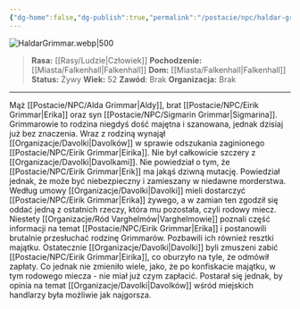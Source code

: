 ```yaml
---
{"dg-home":false,"dg-publish":true,"permalink":"/postacie/npc/haldar-grimmar/","dgPassFrontmatter":true}
---
```


![HaldarGrimmar.webp|500](/img/user/Vault/Grafiki/NPC/HaldarGrimmar.webp)

> **Rasa:** [[Rasy/Ludzie\|Człowiek]]
> **Pochodzenie:** [[Miasta/Falkenhall\|Falkenhall]]
> **Dom:** [[Miasta/Falkenhall\|Falkenhall]]
> **Status:** Żywy
> **Wiek:** 52
> **Zawód**: Brak
> **Organizacja:** Brak

---

Mąż [[Postacie/NPC/Alda Grimmar\|Aldy]], brat [[Postacie/NPC/Eirik Grimmar\|Erika]] oraz syn [[Postacie/NPC/Sigmarin Grimmar\|Sigmarina]]. Grimmarowie to rodzina niegdyś dość majętna i szanowana, jednak dzisiaj już bez znaczenia. Wraz z rodziną wynajął [[Organizacje/Davolki\|Davolków]] w sprawie odszukania zaginionego [[Postacie/NPC/Eirik Grimmar\|Eirika]]. Nie był całkowicie szczery z [[Organizacje/Davolki\|Davolkami]]. Nie powiedział o tym, że [[Postacie/NPC/Eirik Grimmar\|Erik]] ma jakąś dziwną mutację. Powiedział jednak, że może być niebezpieczny i zamieszany w niedawne morderstwa. Według umowy [[Organizacje/Davolki\|Davolki]] mieli dostarczyć [[Postacie/NPC/Eirik Grimmar\|Erika]] żywego, a w zamian ten zgodził się oddać jedną z ostatnich rzeczy, która mu pozostała, czyli rodowy miecz. Niestety [[Organizacje/Ród Varghelmów\|Varghelmowie]] poznali część informacji na temat [[Postacie/NPC/Eirik Grimmar\|Erika]] i postanowili brutalnie przesłuchać rodzinę Grimmarów. Pozbawili ich również resztki majątku. Ostatecznie [[Organizacje/Davolki\|Davolki]] byli zmuszeni zabić [[Postacie/NPC/Eirik Grimmar\|Eirika]], co oburzyło na tyle, że odmówił zapłaty. Co jednak nie zmieniło wiele, jako, że po konfiskacie majątku, w tym rodowego miecza - nie miał już czym zapłacić. Postarał się jednak, by opinia na temat [[Organizacje/Davolki\|Davolków]] wśród miejskich handlarzy była możliwie jak najgorsza.